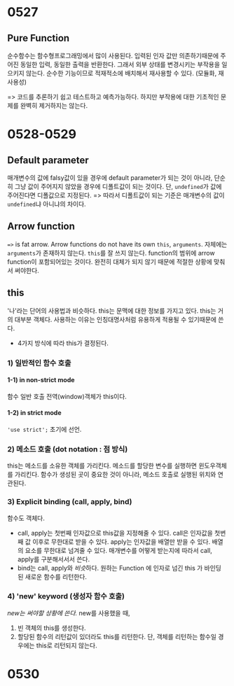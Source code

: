 # 0527
## Pure Function
순수함수는 함수형프로그래밍에서 많이 사용된다. 
입력된 인자 값만 의존하기때문에 주어진 동일한 입력, 동일한 출력을 반환한다. 그래서 외부 상태를 변경시키는 부작용을 일으키지 않는다. 
순수한 기능이므로 적재적소에 배치해서 재사용할 수 있다. (모듈화, 재사용성)

=> 코드를 추론하기 쉽고 테스트하고 예측가능하다. 하지만 부작용에 대한 기초적인 문제를 완벽히 제거하지는 않는다.
# 0528-0529
## Default parameter
매개변수의 값에 falsy값이 있을 경우에 default parameter가 되는 것이 아니라, 단순히 그냥 값이 주어지지 않았을 경우에 디폴트값이 되는 것이다. 단, `undefined`가 값에 주어진다면 디폴값으로 지정된다. 
=> 따라서 디폴트값이 되는 기준은 매개변수의 값이 `undefined`냐 아니냐의 차이다.
## Arrow function
`=>` is  fat arrow.
Arrow functions do not have its own `this`, `arguments`.
자체에는 `arguments`가 존재하지 않는다. `this`를 잘 쓰지 않는다.
function의 범위에 arrow function이 포함되어있는 것이다. 완전히 대체가 되지 않기 때문에 적절한 상황에 맞춰서 써야한다.
## this
'나'라는 단어의 사용법과 비슷하다.
this는 문맥에 대한 정보를 가지고 있다.
this는 거의 대부분 객체다.
사용하는 이유는 인칭대명사처럼 유용하게 적용될 수 있기때문에 쓴다.
- 4가지 방식에 따라 this가 결정된다.
### 1) 일반적인 함수 호출
#### 1-1)  in non-strict mode
함수 일반 호출
전역(window)객체가 this이다.
#### 1-2) in strict mode
`'use strict';` 초기에 선언.
### 2) 메소드 호출 (dot notation : 점 방식)
this는 메소드를 소유한 객체를 가리킨다.
메소드를 할당한 변수를 실행하면 윈도우객체를 가리킨다.
함수가 생성된 곳이 중요한 것이 아니라, 메소드 호출로 실행된 위치와 연관된다.
### 3) Explicit binding (call, apply, bind)
함수도 객체다. 
- call, apply는 첫번째 인자값으로 this값을 지정해줄 수 있다. 
call은 인자값을 첫번째 값 이후로 무한대로 받을 수 있다.
apply는 인자값을 배열만 받을 수 있다. 배열의 요소를 무한대로 넘겨줄 수 있다.
매개변수를 어떻게 받는지에 따라서 call, apply를 구분해서서서 쓴다.
- bind는 call, apply와 *비슷*하다.
원하는 Function 에 인자로 넘긴 this 가 바인딩 된 새로운 함수를 리턴한다.
### 4) 'new' keyword (생성자 함수 호출)
*new는 써야할 상황에 쓴다.*
new를 사용했을 때,
1) 빈 객체의 this를 생성한다.
2) 할당된 함수의 리턴값이 있더라도 this를 리턴한다.
단, 객체를 리턴하는 함수일 경우에는 this로 리턴되지 않는다.
# 0530
